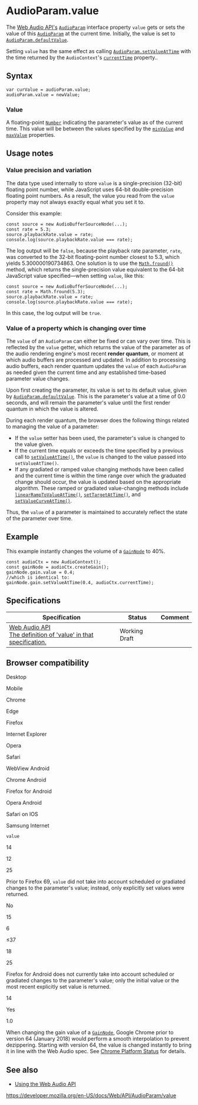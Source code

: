 # AudioParam.value

The [Web Audio API's](../web_audio_api) [`AudioParam`](../audioparam) interface property `value` gets or sets the value of this [`AudioParam`](../audioparam) at the current time. Initially, the value is set to [`AudioParam.defaultValue`](defaultvalue).

Setting `value` has the same effect as calling [`AudioParam.setValueAtTime`](setvalueattime) with the time returned by the `AudioContext`'s [`currentTime`](../baseaudiocontext/currenttime) property..

## Syntax

    var curValue = audioParam.value;
    audioParam.value = newValue;

### Value

A floating-point [`Number`](https://developer.mozilla.org/en-US/docs/Web/JavaScript/Reference/Global_Objects/Number) indicating the parameter's value as of the current time. This value will be between the values specified by the [`minValue`](minvalue) and [`maxValue`](maxvalue) properties.

## Usage notes

### Value precision and variation

The data type used internally to store `value` is a single-precision (32-bit) floating point number, while JavaScript uses 64-bit double-precision floating point numbers. As a result, the value you read from the `value` property may not always exactly equal what you set it to.

Consider this example:

    const source = new AudioBufferSourceNode(...);
    const rate = 5.3;
    source.playbackRate.value = rate;
    console.log(source.playbackRate.value === rate);

The log output will be `false`, because the playback rate parameter, `rate`, was converted to the 32-bit floating-point number closest to 5.3, which yields 5.300000190734863. One solution is to use the [`Math.fround()`](https://developer.mozilla.org/en-US/docs/Web/JavaScript/Reference/Global_Objects/Math/fround) method, which returns the single-precision value equivalent to the 64-bit JavaScript value specified—when setting `value`, like this:

    const source = new AudioBufferSourceNode(...);
    const rate = Math.fround(5.3);
    source.playbackRate.value = rate;
    console.log(source.playbackRate.value === rate);

In this case, the log output will be `true`.

### Value of a property which is changing over time

The `value` of an `AudioParam` can either be fixed or can vary over time. This is reflected by the `value` getter, which returns the value of the parameter as of the audio rendering engine's most recent **render quantum**, or moment at which audio buffers are processed and updated. In addition to processing audio buffers, each render quantum updates the `value` of each `AudioParam` as needed given the current time and any established time-based parameter value changes.

Upon first creating the parameter, its value is set to its default value, given by [`AudioParam.defaultValue`](defaultvalue). This is the parameter's value at a time of 0.0 seconds, and will remain the parameter's value until the first render quantum in which the value is altered.

During each render quantum, the browser does the following things related to managing the value of a parameter:

- If the `value` setter has been used, the parameter's value is changed to the value given.
- If the current time equals or exceeds the time specified by a previous call to [`setValueAtTime()`](setvalueattime), the `value` is changed to the value passed into `setValueAtTime()`.
- If any gradiated or ramped value changing methods have been called and the current time is within the time range over which the graduated change should occur, the value is updated based on the appropriate algorithm. These ramped or gradiated value-changing methods include [`linearRampToValueAtTime()`](linearramptovalueattime), [`setTargetAtTime()`](settargetattime), and [`setValueCurveAtTime()`](setvaluecurveattime).

Thus, the `value` of a parameter is maintained to accurately reflect the state of the parameter over time.

## Example

This example instantly changes the volume of a [`GainNode`](../gainnode) to 40%.

    const audioCtx = new AudioContext();
    const gainNode = audioCtx.createGain();
    gainNode.gain.value = 0.4;
    //which is identical to:
    gainNode.gain.setValueAtTime(0.4, audioCtx.currentTime);

## Specifications

<table><thead><tr class="header"><th>Specification</th><th>Status</th><th>Comment</th></tr></thead><tbody><tr class="odd"><td><a href="https://webaudio.github.io/web-audio-api/#dom-audioparam-value">Web Audio API<br />
<span class="small">The definition of 'value' in that specification.</span></a></td><td><span class="spec-wd">Working Draft</span></td><td></td></tr></tbody></table>

## Browser compatibility

Desktop

Mobile

Chrome

Edge

Firefox

Internet Explorer

Opera

Safari

WebView Android

Chrome Android

Firefox for Android

Opera Android

Safari on IOS

Samsung Internet

`value`

14

12

25

Prior to Firefox 69, `value` did not take into account scheduled or gradiated changes to the parameter's value; instead, only explicitly set values were returned.

No

15

6

≤37

18

25

Firefox for Android does not currently take into account scheduled or gradiated changes to the parameter's value; only the initial value or the most recent explicitly set value is returned.

14

Yes

1.0

When changing the gain value of a [`GainNode`](../gainnode), Google Chrome prior to version 64 (January 2018) would perform a smooth interpolation to prevent dezippering. Starting with version 64, the value is changed instantly to bring it in line with the Web Audio spec. See [Chrome Platform Status](https://www.chromestatus.com/feature/5287995770929152) for details.

## See also

- [Using the Web Audio API](../web_audio_api/using_web_audio_api)

<a href="https://developer.mozilla.org/en-US/docs/Web/API/AudioParam/value" class="_attribution-link">https://developer.mozilla.org/en-US/docs/Web/API/AudioParam/value</a>
